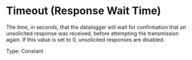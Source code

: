 # Timeout (Response Wait Time)

The time, in seconds, that the datalogger will wait for confirmation that an unsolicited response was received, before attempting the transmission again. If this value is set to 0, unsolicited responses are disabled.

Type: Constant
